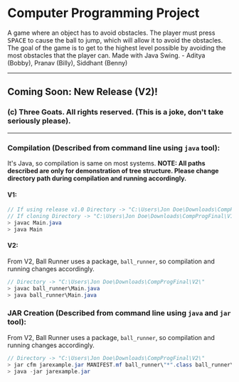 # Computer Programming Project
A game where an object has to avoid obstacles. The player must press <kbd>SPACE</kbd> to cause the ball to jump, which will allow it to avoid the obstacles. The goal of the game is to get to the highest level possible by avoiding the most obstacles that the player can. Made with Java Swing. - Aditya (Bobby), Pranav (Billy), Siddhant (Benny)

---------------------------------------------------------------------------------------------------

## Coming Soon: New Release (V2)!

### (c) Three Goats. All rights reserved. (This is a joke, don't take seriously please).

---------------------------------------------------------------------------------------------------

### Compilation (Described from command line using `java` tool):
It's Java, so compilation is same on most systems.
**NOTE: All paths described are only for demonstration of tree structure. Please change directory path during compilation and running accordingly.**
#### V1:
```java
// If using release v1.0 Directory -> "C:\Users\Jon Doe\Downloads\CompProgFinal-1.0\"
// If cloning Directory -> "C:\Users\Jon Doe\Downloads\CompProgFinal\V1\"
> javac Main.java
> java Main
```
#### V2:
From V2, Ball Runner uses a package, `ball_runner`, so compilation and running changes accordingly.
```java
// Directory -> "C:\Users\Jon Doe\Downloads\CompProgFinal\V2\"
> javac ball_runner\Main.java
> java ball_runner\Main.java
```

### JAR Creation (Described from command line using `java` and `jar` tool):
From V2, Ball Runner uses a package, `ball_runner`, so compilation and running changes accordingly.
```java
// Directory -> "C:\Users\Jon Doe\Downloads\CompProgFinal\V2\"
> jar cfm jarexample.jar MANIFEST.mf ball_runner\"*".class ball_runner\img\"*"."*"
> java -jar jarexample.jar
```
